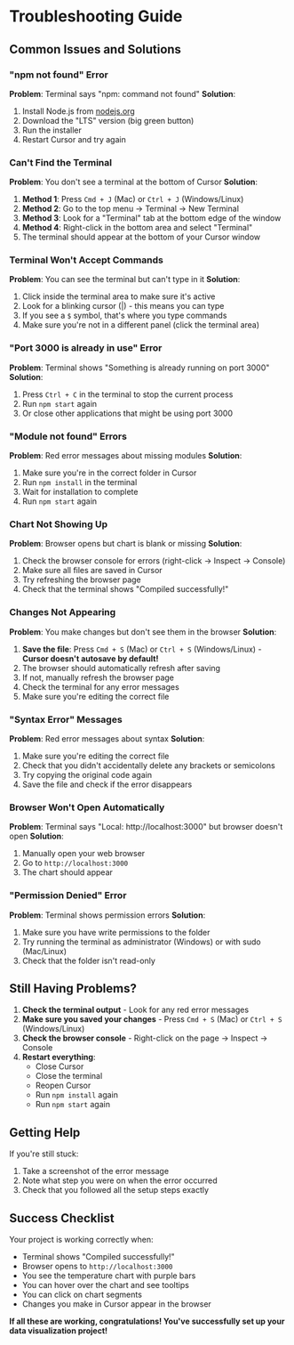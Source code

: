 # Troubleshooting Guide

## Common Issues and Solutions

### "npm not found" Error
**Problem**: Terminal says "npm: command not found"
**Solution**: 
1. Install Node.js from [nodejs.org](https://nodejs.org)
2. Download the "LTS" version (big green button)
3. Run the installer
4. Restart Cursor and try again

### Can't Find the Terminal
**Problem**: You don't see a terminal at the bottom of Cursor
**Solution**:
1. **Method 1**: Press `Cmd + J` (Mac) or `Ctrl + J` (Windows/Linux)
2. **Method 2**: Go to the top menu → Terminal → New Terminal
3. **Method 3**: Look for a "Terminal" tab at the bottom edge of the window
4. **Method 4**: Right-click in the bottom area and select "Terminal"
5. The terminal should appear at the bottom of your Cursor window

### Terminal Won't Accept Commands
**Problem**: You can see the terminal but can't type in it
**Solution**:
1. Click inside the terminal area to make sure it's active
2. Look for a blinking cursor (|) - this means you can type
3. If you see a `$` symbol, that's where you type commands
4. Make sure you're not in a different panel (click the terminal area)

### "Port 3000 is already in use" Error
**Problem**: Terminal shows "Something is already running on port 3000"
**Solution**:
1. Press `Ctrl + C` in the terminal to stop the current process
2. Run `npm start` again
3. Or close other applications that might be using port 3000

### "Module not found" Errors
**Problem**: Red error messages about missing modules
**Solution**:
1. Make sure you're in the correct folder in Cursor
2. Run `npm install` in the terminal
3. Wait for installation to complete
4. Run `npm start` again

### Chart Not Showing Up
**Problem**: Browser opens but chart is blank or missing
**Solution**:
1. Check the browser console for errors (right-click → Inspect → Console)
2. Make sure all files are saved in Cursor
3. Try refreshing the browser page
4. Check that the terminal shows "Compiled successfully!"

### Changes Not Appearing
**Problem**: You make changes but don't see them in the browser
**Solution**:
1. **Save the file**: Press `Cmd + S` (Mac) or `Ctrl + S` (Windows/Linux) - **Cursor doesn't autosave by default!**
2. The browser should automatically refresh after saving
3. If not, manually refresh the browser page
4. Check the terminal for any error messages
5. Make sure you're editing the correct file

### "Syntax Error" Messages
**Problem**: Red error messages about syntax
**Solution**:
1. Make sure you're editing the correct file
2. Check that you didn't accidentally delete any brackets or semicolons
3. Try copying the original code again
4. Save the file and check if the error disappears

### Browser Won't Open Automatically
**Problem**: Terminal says "Local: http://localhost:3000" but browser doesn't open
**Solution**:
1. Manually open your web browser
2. Go to `http://localhost:3000`
3. The chart should appear

### "Permission Denied" Error
**Problem**: Terminal shows permission errors
**Solution**:
1. Make sure you have write permissions to the folder
2. Try running the terminal as administrator (Windows) or with sudo (Mac/Linux)
3. Check that the folder isn't read-only

## Still Having Problems?

1. **Check the terminal output** - Look for any red error messages
2. **Make sure you saved your changes** - Press `Cmd + S` (Mac) or `Ctrl + S` (Windows/Linux)
3. **Check the browser console** - Right-click on the page → Inspect → Console
4. **Restart everything**:
   - Close Cursor
   - Close the terminal
   - Reopen Cursor
   - Run `npm install` again
   - Run `npm start` again

## Getting Help

If you're still stuck:
1. Take a screenshot of the error message
2. Note what step you were on when the error occurred
3. Check that you followed all the setup steps exactly

## Success Checklist

Your project is working correctly when:
- Terminal shows "Compiled successfully!"
- Browser opens to `http://localhost:3000`
- You see the temperature chart with purple bars
- You can hover over the chart and see tooltips
- You can click on chart segments
- Changes you make in Cursor appear in the browser

**If all these are working, congratulations! You've successfully set up your data visualization project!** 